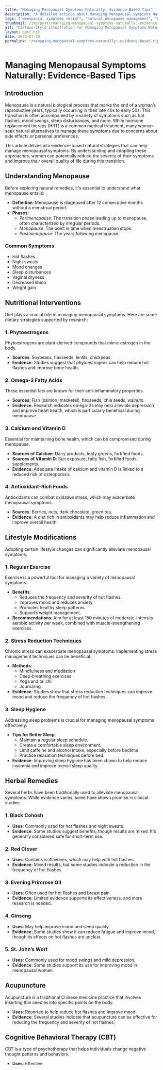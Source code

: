 ```yaml
---
title: "Managing Menopausal Symptoms Naturally: Evidence-Based Tips"
description: "A detailed article about Managing Menopausal Symptoms Naturally: Evidence-Based Tips."
tags: ["menopausal symptoms relief", "natural menopause management", "evidence-based menopause tips", "menopause natural remedies", "managing menopause naturally"]
thumbnail: /img/posts/managing-menopausal-symptoms-naturally:-evidence-based-tips.webp
alt: "Cartoon-style illustration for Managing Menopausal Symptoms Naturally: Evidence-Based Tips"
layout: post.njk
date: 2025-07-10
permalink: "/managing-menopausal-symptoms-naturally:-evidence-based-tips/"
---
```


# Managing Menopausal Symptoms Naturally: Evidence-Based Tips

## Introduction

Menopause is a natural biological process that marks the end of a woman’s reproductive years, typically occurring in their late 40s to early 50s. This transition is often accompanied by a variety of symptoms such as hot flashes, mood swings, sleep disturbances, and more. While hormone replacement therapy (HRT) is a common medical treatment, many women seek natural alternatives to manage these symptoms due to concerns about side effects or personal preferences.

This article delves into evidence-based natural strategies that can help manage menopausal symptoms. By understanding and adopting these approaches, women can potentially reduce the severity of their symptoms and improve their overall quality of life during this transition.

## Understanding Menopause

Before exploring natural remedies, it's essential to understand what menopause entails:

- **Definition**: Menopause is diagnosed after 12 consecutive months without a menstrual period.
- **Phases**: 
  - *Perimenopause*: The transition phase leading up to menopause, often characterized by irregular periods.
  - *Menopause*: The point in time when menstruation stops.
  - *Postmenopause*: The years following menopause.

### Common Symptoms

- Hot flashes
- Night sweats
- Mood changes
- Sleep disturbances
- Vaginal dryness
- Decreased libido
- Weight gain

## Nutritional Interventions

Diet plays a crucial role in managing menopausal symptoms. Here are some dietary strategies supported by research:

### 1. Phytoestrogens

Phytoestrogens are plant-derived compounds that mimic estrogen in the body.

- **Sources**: Soybeans, flaxseeds, lentils, chickpeas.
- **Evidence**: Studies suggest that phytoestrogens can help reduce hot flashes and improve bone health.

### 2. Omega-3 Fatty Acids

These essential fats are known for their anti-inflammatory properties.

- **Sources**: Fish (salmon, mackerel), flaxseeds, chia seeds, walnuts.
- **Evidence**: Research indicates omega-3s may help alleviate depression and improve heart health, which is particularly beneficial during menopause.

### 3. Calcium and Vitamin D

Essential for maintaining bone health, which can be compromised during menopause.

- **Sources of Calcium**: Dairy products, leafy greens, fortified foods.
- **Sources of Vitamin D**: Sun exposure, fatty fish, fortified foods, supplements.
- **Evidence**: Adequate intake of calcium and vitamin D is linked to a reduced risk of osteoporosis.

### 4. Antioxidant-Rich Foods

Antioxidants can combat oxidative stress, which may exacerbate menopausal symptoms.

- **Sources**: Berries, nuts, dark chocolate, green tea.
- **Evidence**: A diet rich in antioxidants may help reduce inflammation and improve overall health.

## Lifestyle Modifications

Adopting certain lifestyle changes can significantly alleviate menopausal symptoms:

### 1. Regular Exercise

Exercise is a powerful tool for managing a variety of menopausal symptoms.

- **Benefits**:
  - Reduces the frequency and severity of hot flashes.
  - Improves mood and reduces anxiety.
  - Promotes healthy sleep patterns.
  - Supports weight management.
- **Recommendations**: Aim for at least 150 minutes of moderate-intensity aerobic activity per week, combined with muscle-strengthening exercises.

### 2. Stress Reduction Techniques

Chronic stress can exacerbate menopausal symptoms. Implementing stress management techniques can be beneficial.

- **Methods**:
  - Mindfulness and meditation
  - Deep-breathing exercises
  - Yoga and tai chi
  - Journaling
- **Evidence**: Studies show that stress reduction techniques can improve mood and reduce the frequency of hot flashes.

### 3. Sleep Hygiene

Addressing sleep problems is crucial for managing menopausal symptoms effectively.

- **Tips for Better Sleep**:
  - Maintain a regular sleep schedule.
  - Create a comfortable sleep environment.
  - Limit caffeine and alcohol intake, especially before bedtime.
  - Practice relaxation techniques before bed.
- **Evidence**: Improving sleep hygiene has been shown to help reduce insomnia and improve overall sleep quality.

## Herbal Remedies

Several herbs have been traditionally used to alleviate menopausal symptoms. While evidence varies, some have shown promise in clinical studies:

### 1. Black Cohosh

- **Uses**: Commonly used for hot flashes and night sweats.
- **Evidence**: Some studies suggest benefits, though results are mixed. It's generally considered safe for short-term use.

### 2. Red Clover

- **Uses**: Contains isoflavones, which may help with hot flashes.
- **Evidence**: Mixed results, but some studies indicate a reduction in the frequency of hot flashes.

### 3. Evening Primrose Oil

- **Uses**: Often used for hot flashes and breast pain.
- **Evidence**: Limited evidence supports its effectiveness, and more research is needed.

### 4. Ginseng

- **Uses**: May help improve mood and sleep quality.
- **Evidence**: Some studies show it can reduce fatigue and improve mood, though its effects on hot flashes are unclear.

### 5. St. John’s Wort

- **Uses**: Commonly used for mood swings and mild depression.
- **Evidence**: Some studies support its use for improving mood in menopausal women.

## Acupuncture

Acupuncture is a traditional Chinese medicine practice that involves inserting thin needles into specific points on the body.

- **Uses**: Reported to help reduce hot flashes and improve mood.
- **Evidence**: Several studies indicate that acupuncture can be effective for reducing the frequency and severity of hot flashes.

## Cognitive Behavioral Therapy (CBT)

CBT is a type of psychotherapy that helps individuals change negative thought patterns and behaviors.

- **Uses**: Effective